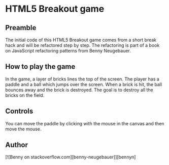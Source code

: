 HTML5 Breakout game
===================

Preamble
------
The initial code of this HTML5 Breakout game comes from a short break hack and will be refactored step by step. The refactoring is part of a book on JavaScript refactoring patterns from Benny Neugebauer.

How to play the game
------
In the game, a layer of bricks lines the top of the screen. The player has a paddle and a ball which jumps over the screen. When a brick is hit, the ball bounces away and the brick is destroyed. The goal is to destroy all the bricks on the field.

Controls
------
You can move the paddle by clicking with the mouse in the canvas and then move the mouse. 

Author
------
[![Benny on stackoverflow.com][benny-neugebauer]][bennyn]
